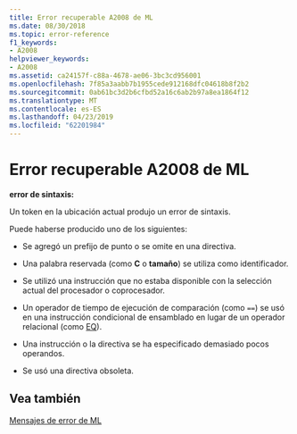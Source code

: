 ```yaml
---
title: Error recuperable A2008 de ML
ms.date: 08/30/2018
ms.topic: error-reference
f1_keywords:
- A2008
helpviewer_keywords:
- A2008
ms.assetid: ca24157f-c88a-4678-ae06-3bc3cd956001
ms.openlocfilehash: 7f85a3aabb7b1955cede912168dfc04618b8f2b2
ms.sourcegitcommit: 0ab61bc3d2b6cfbd52a16c6ab2b97a8ea1864f12
ms.translationtype: MT
ms.contentlocale: es-ES
ms.lasthandoff: 04/23/2019
ms.locfileid: "62201984"
---
```

# <a name="ml-nonfatal-error-a2008"></a>Error recuperable A2008 de ML

**error de sintaxis:**

Un token en la ubicación actual produjo un error de sintaxis.

Puede haberse producido uno de los siguientes:

- Se agregó un prefijo de punto o se omite en una directiva.

- Una palabra reservada (como **C** o **tamaño**) se utiliza como identificador.

- Se utilizó una instrucción que no estaba disponible con la selección actual del procesador o coprocesador.

- Un operador de tiempo de ejecución de comparación (como `==`) se usó en una instrucción condicional de ensamblado en lugar de un operador relacional (como [EQ](../../assembler/masm/operator-eq.md)).

- Una instrucción o la directiva se ha especificado demasiado pocos operandos.

- Se usó una directiva obsoleta.

## <a name="see-also"></a>Vea también

[Mensajes de error de ML](../../assembler/masm/ml-error-messages.md)<br/>